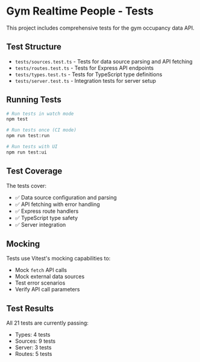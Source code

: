 # Gym Realtime People - Tests

This project includes comprehensive tests for the gym occupancy data API.

## Test Structure

- `tests/sources.test.ts` - Tests for data source parsing and API fetching
- `tests/routes.test.ts` - Tests for Express API endpoints
- `tests/types.test.ts` - Tests for TypeScript type definitions
- `tests/server.test.ts` - Integration tests for server setup

## Running Tests

```bash
# Run tests in watch mode
npm test

# Run tests once (CI mode)
npm run test:run

# Run tests with UI
npm run test:ui
```

## Test Coverage

The tests cover:

- ✅ Data source configuration and parsing
- ✅ API fetching with error handling
- ✅ Express route handlers
- ✅ TypeScript type safety
- ✅ Server integration

## Mocking

Tests use Vitest's mocking capabilities to:
- Mock `fetch` API calls
- Mock external data sources
- Test error scenarios
- Verify API call parameters

## Test Results

All 21 tests are currently passing:
- Types: 4 tests
- Sources: 9 tests
- Server: 3 tests
- Routes: 5 tests
